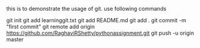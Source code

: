 this is to demonstrate the usage of git.
use following commands

git init
git add learninggit.txt
git add README.md
git add .
git commit -m "first commit"
git remote add origin https://github.com/RaghaviRShetty/pythonassignment.git
git push -u origin master